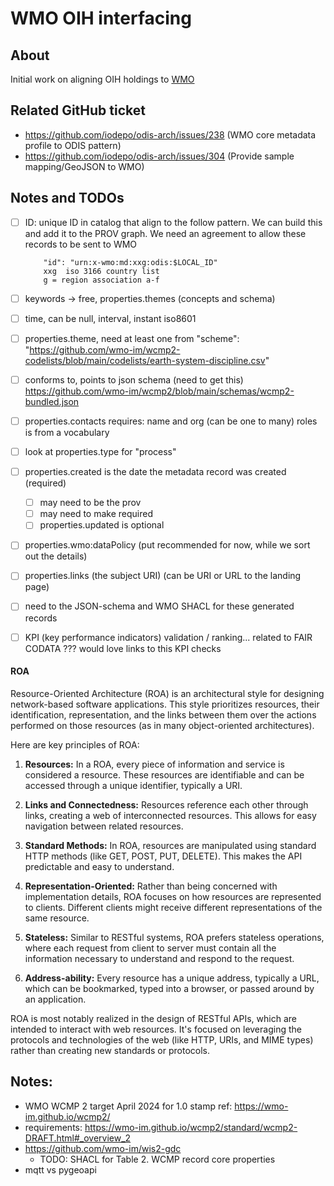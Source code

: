 # WMO OIH interfacing

## About

Initial work on aligning OIH holdings to [WMO](https://wmo-im.github.io/wcmp2/standard/wcmp2-DRAFT.html)

## Related GitHub ticket

- https://github.com/iodepo/odis-arch/issues/238 (WMO core metadata profile to ODIS pattern)
- https://github.com/iodepo/odis-arch/issues/304 (Provide sample mapping/GeoJSON to WMO)

## Notes and TODOs

- [ ] ID:  unique ID in catalog that align to the follow pattern.  We can build this and
  add it to the PROV graph.  We need an agreement to allow these records to be sent to WMO 
  ``` 
      "id": "urn:x-wmo:md:xxg:odis:$LOCAL_ID"
      xxg  iso 3166 country list
      g = region association a-f  
  ```
- [ ] keywords -> free, properties.themes (concepts and schema)
- [ ] time, can be null, interval, instant  iso8601
- [ ] properties.theme, need at least one from   "scheme": "https://github.com/wmo-im/wcmp2-codelists/blob/main/codelists/earth-system-discipline.csv"
- [ ] conforms to, points to json schema  (need to get this)   https://github.com/wmo-im/wcmp2/blob/main/schemas/wcmp2-bundled.json  
- [ ] properties.contacts requires:  name and org  (can be one to many)   roles is from a vocabulary
- [ ] look at properties.type for "process"
- [ ] properties.created is the date the metadata record was created (required) 
	- [ ] may need to be the prov
	- [ ] may need to make required
    - [ ] properties.updated is optional
- [ ] properties.wmo:dataPolicy (put recommended for now, while we sort out the details)
- [ ] properties.links (the subject URI)  (can be URI or URL to the landing page)
- [ ] need to the JSON-schema and WMO SHACL for these generated records
- [ ] KPI (key performance indicators)  validation / ranking...   related to FAIR CODATA  ???  would love links to this KPI checks


#### ROA

Resource-Oriented Architecture (ROA) is an architectural style for designing network-based software applications. This style prioritizes resources, their identification, representation, and the links between them over the actions performed on those resources (as in many object-oriented architectures).

Here are key principles of ROA:

1. **Resources:** In a ROA, every piece of information and service is considered a resource. These resources are identifiable and can be accessed through a unique identifier, typically a URI.

2. **Links and Connectedness:** Resources reference each other through links, creating a web of interconnected resources. This allows for easy navigation between related resources.

3. **Standard Methods:** In ROA, resources are manipulated using standard HTTP methods (like GET, POST, PUT, DELETE). This makes the API predictable and easy to understand.

4. **Representation-Oriented:** Rather than being concerned with implementation details, ROA focuses on how resources are represented to clients. Different clients might receive different representations of the same resource.

5. **Stateless:** Similar to RESTful systems, ROA prefers stateless operations, where each request from client to server must contain all the information necessary to understand and respond to the request.

6. **Address-ability:** Every resource has a unique address, typically a URL, which can be bookmarked, typed into a browser, or passed around by an application.

ROA is most notably realized in the design of RESTful APIs, which are intended to interact with web resources. It's focused on leveraging the protocols and technologies of the web (like HTTP, URIs, and MIME types) rather than creating new standards or protocols.


## Notes:

* WMO WCMP 2 target April 2024 for 1.0 stamp ref: https://wmo-im.github.io/wcmp2/ 
* requirements: https://wmo-im.github.io/wcmp2/standard/wcmp2-DRAFT.html#_overview_2 
* https://github.com/wmo-im/wis2-gdc 
  * TODO:  SHACL for Table 2. WCMP record core properties 
* mqtt vs pygeoapi 